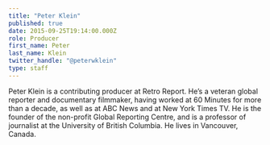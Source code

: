 ```yaml
---
title: "Peter Klein"
published: true
date: 2015-09-25T19:14:00.000Z
role: Producer
first_name: Peter
last_name: Klein
twitter_handle: "@peterwklein"
type: staff
---
```


Peter Klein is a contributing producer at Retro Report. He’s a veteran global reporter and documentary filmmaker, having worked at 60 Minutes for more than a decade, as well as at ABC News and at New York Times TV. He is the founder of the non-profit Global Reporting Centre, and is a professor of journalist at the University of British Columbia. He lives in Vancouver, Canada.

